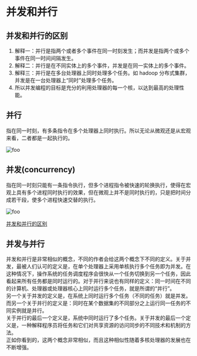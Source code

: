 # 并发和并行

## 并发和并行的区别

1. 解释一：并行是指两个或者多个事件在同一时刻发生；而并发是指两个或多个事件在同一时间间隔发生。
2. 解释二：并行是在不同实体上的多个事件，并发是在同一实体上的多个事件。
3. 解释三：并行是在多台处理器上同时处理多个任务。如 hadoop 分布式集群，并发是在一台处理器上“同时”处理多个任务。
4. 所以并发编程的目标是充分的利用处理器的每一个核，以达到最高的处理性能。

## 并行
指在同一时刻，有多条指令在多个处理器上同时执行。所以无论从微观还是从宏观来看，二者都是一起执行的。

<img src="parallel.jpeg" alt="foo"/>


## 并发(concurrency) 
指在同一时刻只能有一条指令执行，但多个进程指令被快速的轮换执行，使得在宏观上具有多个进程同时执行的效果，但在微观上并不是同时执行的，只是把时间分成若干段，使多个进程快速交替的执行。

<img src="concurrency.jpeg" alt="foo"/>

[并发和并行的区别](https://www.jianshu.com/p/cbf9588b2afb)

## 并发与并行
并发和并行是非常相似的概念，不同的作者会给这两个概念下不同的定义。关于并发，最被人们认可的定义是，在单个处理器上采用单核执行多个任务即为并发。在这种情况下，操作系统的任务调度程序会很快从一个任务切换到另一个任务，因此看起来所有任务都是同时运行的。对于并行来说也有同样的定义：同一时间在不同的计算机、处理器或处理器核心上同时运行多个任务，就是所谓的“并行”。        
另一个关于并发的定义是，在系统上同时运行多个任务（不同的任务）就是并发。而另一个关于并行的定义是：同时在某个数据集的不同部分之上运行同一任务的不同实例就是并行。        
关于并行的最后一个定义是，系统中同时运行了多个任务。关于并发的最后一个定义是，一种解释程序员将任务和它们对共享资源的访问同步的不同技术和机制的方法。        
正如你看到的，这两个概念非常相似，而且这种相似性随着多核处理器的发展也在不断增强。        




